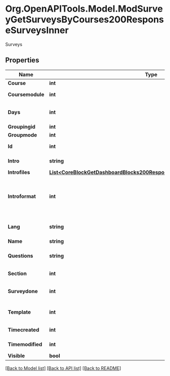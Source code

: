 # Org.OpenAPITools.Model.ModSurveyGetSurveysByCourses200ResponseSurveysInner
Surveys

## Properties

Name | Type | Description | Notes
------------ | ------------- | ------------- | -------------
**Course** | **int** | Course id | [optional] 
**Coursemodule** | **int** | Course module id | [optional] 
**Days** | **int** | Days | [optional] [default to null]
**Groupingid** | **int** | Group id | [optional] 
**Groupmode** | **int** | Group mode | [optional] 
**Id** | **int** | Activity instance id | [optional] 
**Intro** | **string** | Activity introduction | [optional] 
**Introfiles** | [**List&lt;CoreBlockGetDashboardBlocks200ResponseBlocksInnerContentsFilesInner&gt;**](CoreBlockGetDashboardBlocks200ResponseBlocksInnerContentsFilesInner.md) |  | [optional] 
**Introformat** | **int** | intro format (1 &#x3D; HTML, 0 &#x3D; MOODLE, 2 &#x3D; PLAIN, or 4 &#x3D; MARKDOWN) | [optional] 
**Lang** | **string** | Forced activity language | [optional] 
**Name** | **string** | Activity name | [optional] 
**Questions** | **string** | Question ids | [optional] [default to "null"]
**Section** | **int** | Course section id | [optional] 
**Surveydone** | **int** | Did I finish the survey? | [optional] [default to null]
**Template** | **int** | Survey type | [optional] [default to null]
**Timecreated** | **int** | Time of creation | [optional] 
**Timemodified** | **int** | Time of last modification | [optional] 
**Visible** | **bool** | Visible | [optional] 

[[Back to Model list]](../README.md#documentation-for-models) [[Back to API list]](../README.md#documentation-for-api-endpoints) [[Back to README]](../README.md)

